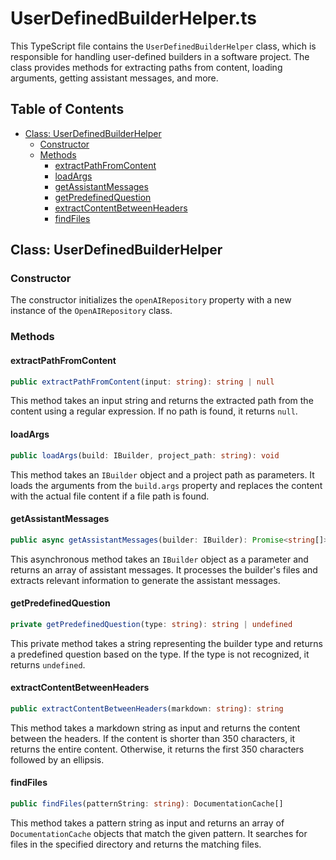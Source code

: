 # UserDefinedBuilderHelper.ts

This TypeScript file contains the `UserDefinedBuilderHelper` class, which is responsible for handling user-defined builders in a software project. The class provides methods for extracting paths from content, loading arguments, getting assistant messages, and more.

## Table of Contents

- [Class: UserDefinedBuilderHelper](#class-userdefinedbuilderhelper)
  - [Constructor](#constructor)
  - [Methods](#methods)
    - [extractPathFromContent](#extractpathfromcontent)
    - [loadArgs](#loadargs)
    - [getAssistantMessages](#getassistantmessages)
    - [getPredefinedQuestion](#getpredefinedquestion)
    - [extractContentBetweenHeaders](#extractcontentbetweenheaders)
    - [findFiles](#findfiles)

## Class: UserDefinedBuilderHelper

### Constructor

The constructor initializes the `openAIRepository` property with a new instance of the `OpenAIRepository` class.

### Methods

#### extractPathFromContent

```typescript
public extractPathFromContent(input: string): string | null
```

This method takes an input string and returns the extracted path from the content using a regular expression. If no path is found, it returns `null`.

#### loadArgs

```typescript
public loadArgs(build: IBuilder, project_path: string): void
```

This method takes an `IBuilder` object and a project path as parameters. It loads the arguments from the `build.args` property and replaces the content with the actual file content if a file path is found.

#### getAssistantMessages

```typescript
public async getAssistantMessages(builder: IBuilder): Promise<string[]>
```

This asynchronous method takes an `IBuilder` object as a parameter and returns an array of assistant messages. It processes the builder's files and extracts relevant information to generate the assistant messages.

#### getPredefinedQuestion

```typescript
private getPredefinedQuestion(type: string): string | undefined
```

This private method takes a string representing the builder type and returns a predefined question based on the type. If the type is not recognized, it returns `undefined`.

#### extractContentBetweenHeaders

```typescript
public extractContentBetweenHeaders(markdown: string): string
```

This method takes a markdown string as input and returns the content between the headers. If the content is shorter than 350 characters, it returns the entire content. Otherwise, it returns the first 350 characters followed by an ellipsis.

#### findFiles

```typescript
public findFiles(patternString: string): DocumentationCache[]
```

This method takes a pattern string as input and returns an array of `DocumentationCache` objects that match the given pattern. It searches for files in the specified directory and returns the matching files.